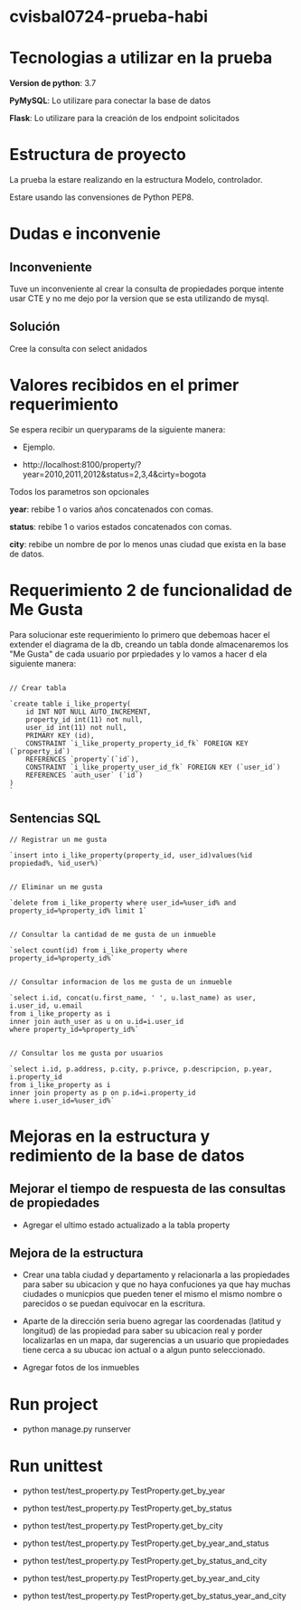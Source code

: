 # cvisbal0724-prueba-habi

# Tecnologias a utilizar en la prueba

**Version de python**: 3.7

**PyMySQL**: Lo utilizare para conectar la base de datos

**Flask**: Lo utilizare para la creación de los endpoint solicitados


# Estructura de proyecto

La prueba la estare realizando en la estructura Modelo, controlador.


Estare usando las convensiones de Python PEP8.

# Dudas e inconvenie

## Inconveniente

Tuve un inconveniente al crear la consulta de propiedades porque intente usar CTE y no me dejo por la version que se esta utilizando de mysql.

## Solución

Cree la consulta con select anidados

# Valores recibidos en el primer requerimiento

Se espera recibir un queryparams de la siguiente manera:


* Ejemplo.


* http://localhost:8100/property/?year=2010,2011,2012&status=2,3,4&cirty=bogota

Todos los parametros son opcionales

**year**: rebibe 1 o varios años concatenados con comas.

**status**: rebibe 1 o varios estados concatenados con comas.

**city**: rebibe un nombre de por lo menos unas ciudad que exista en la base de datos.


# Requerimiento 2 de funcionalidad de **Me Gusta**

Para solucionar este requerimiento lo primero que debemoas hacer el extender el diagrama de la db, creando un tabla donde almacenaremos los "Me Gusta" de cada usuario por prpiedades y lo vamos a hacer d ela siguiente manera:

```

// Crear tabla

`create table i_like_property(
	id INT NOT NULL AUTO_INCREMENT,
	property_id int(11) not null,
    user_id int(11) not null,
    PRIMARY KEY (id),
    CONSTRAINT `i_like_property_property_id_fk` FOREIGN KEY (`property_id`) 
    REFERENCES `property`(`id`),
    CONSTRAINT `i_like_property_user_id_fk` FOREIGN KEY (`user_id`) 
    REFERENCES `auth_user` (`id`)    
)
`
```

## Sentencias SQL

```
// Registrar un me gusta

`insert into i_like_property(property_id, user_id)values(%id propiedad%, %id_user%)`


// Eliminar un me gusta

`delete from i_like_property where user_id=%user_id% and property_id=%property_id% limit 1`


// Consultar la cantidad de me gusta de un inmueble

`select count(id) from i_like_property where property_id=%property_id%`


// Consultar informacion de los me gusta de un inmueble

`select i.id, concat(u.first_name, ' ', u.last_name) as user,
i.user_id, u.email
from i_like_property as i
inner join auth_user as u on u.id=i.user_id
where property_id=%property_id%`


// Consultar los me gusta por usuarios

`select i.id, p.address, p.city, p.privce, p.descripcion, p.year, i.property_id
from i_like_property as i
inner join property as p on p.id=i.property_id
where i.user_id=%user_id%`

```


# Mejoras en la estructura y redimiento de la base de datos

## Mejorar el tiempo de respuesta de las consultas de propiedades

* Agregar el ultimo estado actualizado a la tabla property

## Mejora de la estructura

* Crear una tabla ciudad y departamento y relacionarla a las propiedades para saber su ubicacion y que no haya confuciones ya que hay muchas ciudades o municpios que pueden tener el mismo el mismo nombre o parecidos o se puedan equivocar en la escritura.

* Aparte de la dirección seria bueno agregar las coordenadas (latitud y longitud) de las propiedad para saber su ubicacion real y porder localizarlas en un mapa, dar sugerencias a un usuario que propiedades tiene cerca a su ubucac ion actual o a algun punto seleccionado.

* Agregar fotos de los inmuebles


# Run project

* python manage.py runserver


# Run unittest

* python test/test_property.py TestProperty.get_by_year


* python test/test_property.py TestProperty.get_by_status


* python test/test_property.py TestProperty.get_by_city


* python test/test_property.py TestProperty.get_by_year_and_status


* python test/test_property.py TestProperty.get_by_status_and_city 


* python test/test_property.py TestProperty.get_by_year_and_city


* python test/test_property.py TestProperty.get_by_status_year_and_city

